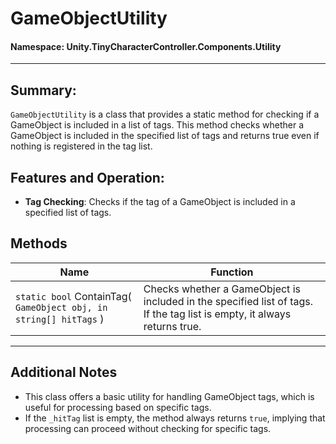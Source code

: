 ﻿# GameObjectUtility

#### **Namespace**: Unity.TinyCharacterController.Components.Utility
---

## Summary:
`GameObjectUtility` is a class that provides a static method for checking if a GameObject is included in a list of tags. This method checks whether a GameObject is included in the specified list of tags and returns true even if nothing is registered in the tag list.

## Features and Operation:
- **Tag Checking**: Checks if the tag of a GameObject is included in a specified list of tags.

## Methods
| Name | Function |
|------------------|------|
|  ``static bool`` ContainTag( ``GameObject obj, in string[] hitTags`` )  | Checks whether a GameObject is included in the specified list of tags. If the tag list is empty, it always returns true. |

---
## Additional Notes
- This class offers a basic utility for handling GameObject tags, which is useful for processing based on specific tags.
- If the `_hitTag` list is empty, the method always returns `true`, implying that processing can proceed without checking for specific tags.
